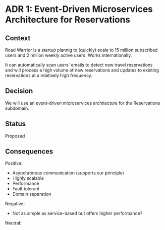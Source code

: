 # ADR 1: Event-Driven Microservices Architecture for Reservations

## Context

Road Warrior is a startup plannig to (quickly) scale to 15 million subscribed users and 2 million weekly active users. Works internationally. 

It can automatically scan users' emails to detect new travel reservations and will process a high volume of new reservations and updates to existing reservations at a relatively high frequency.

## Decision

We will use an event-driven microservices architecture for the Reservations subdomain. 

## Status

Proposed

## Consequences

Positive:
* Asynchronous communication (supports our principle)
* Highly scalable
* Performance
* Fault tolerant
* Domain separation 

Negative: 
* Not as simple as service-based but offers higher performance?

Neutral:

